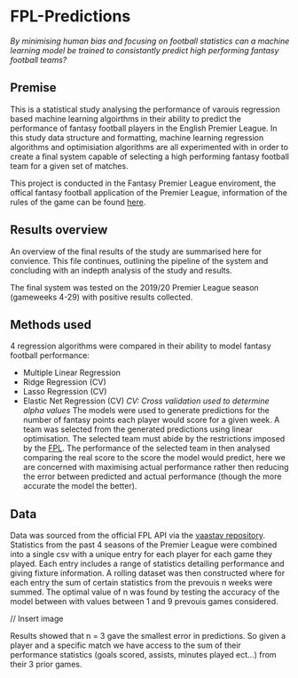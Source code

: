 # FPL-Predictions
*By minimising human bias and focusing on football statistics can a machine learning model be trained to consistantly predict high performing fantasy football teams?*

## Premise
This is a statistical study analysing the performance of varouis regression based machine learning algoirthms in their ability to predict the performance of fantasy football players in the English Premier League. In this study data structure and formatting, machine learning regression algorithms and optimisiation algorithms are all experimented with in order to create a final system capable of selecting a high performing fantasy football team for a given set of matches.

This project is conducted in the Fantasy Premier League enviroment, the offical fantasy football application of the Premier League, information of the rules of the game can be found [here](https://www.premierleague.com/news/1252542).

## Results overview
An overview of the final results of the study are summarised here for convience. This file continues, outlining the pipeline of the system and concluding with an indepth analysis of the study and results.

The final system was tested on the 2019/20 Premier League season (gameweeks 4-29) with positive results collected.

## Methods used

4 regression algorithms were compared in their ability to model fantasy football performance:
 - Multiple Linear Regression
 - Ridge Regression (CV)
 - Lasso Regression (CV)
 - Elastic Net Regression (CV)
*CV: Cross validation used to determine alpha values*
The models were used to generate predictions for the number of fantasy points each player would score for a given week. A team was selected from the generated predictions using linear optimisation. The selected team must abide by the restrictions imposed by the [FPL](https://fantasy.premierleague.com/help/rules). The performance of the selected team in then analysed comparing the real score to the score the model would predict, here we are concerned with maximising actual performance rather then reducing the error between predicted and actual performance (though the more accurate the model the better).

## Data
Data was sourced from the official FPL API via the [vaastav repository](https://github.com/vaastav/Fantasy-Premier-League). Statistics from the past 4 seasons of the Premier League were combined into a single csv with a unique entry for each player for each game they played. Each entry includes a range of statistics detailing  performance and giving fixture information. A rolling dataset was then constructed where for each entry the sum of certain statistics from the prevouis n weeks were summed. The optimal value of n was found by testing the accuracy of the model between with values between 1 and 9 prevouis games considered.

// Insert image

Results showed that n = 3 gave the smallest error in predictions. So given a player and a specific match we have access to the sum of their performance statistics (goals scored, assists, minutes played ect...) from their 3 prior games.

